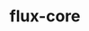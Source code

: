 ---
title: "flux-core"
layout: cache
categories: [package, develop-2023-10-01]
meta: {"versions": ["0.54.0"], "compilers": ["cce@=15.0.1", "gcc@=11.1.0", "gcc@=7.3.1", "gcc@=7.5.0", "oneapi@=2023.2.0"], "oss": ["amzn2", "rhel8", "ubuntu18.04", "ubuntu20.04"], "platforms": ["linux"], "targets": ["aarch64", "neoverse_n1", "ppc64le", "x86_64", "x86_64_v3", "zen4"], "stacks": ["aws-isc", "aws-isc-aarch64", "e4s", "e4s-cray-rhel", "e4s-oneapi", "e4s-power", "radiuss", "root"], "num_specs": 13, "num_specs_by_stack": {"aws-isc-aarch64": 2, "root": 13, "aws-isc": 1, "e4s-cray-rhel": 1, "radiuss": 1, "e4s-power": 3, "e4s-oneapi": 2, "e4s": 3}}
spec_details: [{"hash": "nt2odh2ruq2b2cjtenhjh3j5uyt7tonr", "compiler": "gcc@=7.3.1", "versions": ["0.54.0"], "os": "amzn2", "platform": "linux", "target": "aarch64", "variants": ["build_system=autotools", "~cuda", "~docs", "~security"], "stacks": ["aws-isc-aarch64", "root"], "size": "-", "tarball": "https://binaries.spack.io/develop-2023-10-01/build_cache/linux-amzn2-aarch64/gcc-7.3.1/flux-core-0.54.0/linux-amzn2-aarch64-gcc-7.3.1-flux-core-0.54.0-nt2odh2ruq2b2cjtenhjh3j5uyt7tonr.spack"}, {"hash": "xa3crpkebofvowrg26mo2soxucloiw7i", "compiler": "gcc@=7.3.1", "versions": ["0.54.0"], "os": "amzn2", "platform": "linux", "target": "neoverse_n1", "variants": ["build_system=autotools", "~cuda", "~docs", "~security"], "stacks": ["aws-isc-aarch64", "root"], "size": "-", "tarball": "https://binaries.spack.io/develop-2023-10-01/build_cache/linux-amzn2-neoverse_n1/gcc-7.3.1/flux-core-0.54.0/linux-amzn2-neoverse_n1-gcc-7.3.1-flux-core-0.54.0-xa3crpkebofvowrg26mo2soxucloiw7i.spack"}, {"hash": "3xujwtt4zk74c3buk3wri2mp7y4sfhbg", "compiler": "gcc@=7.3.1", "versions": ["0.54.0"], "os": "amzn2", "platform": "linux", "target": "x86_64_v3", "variants": ["build_system=autotools", "~cuda", "~docs", "~security"], "stacks": ["root", "aws-isc"], "size": "-", "tarball": "https://binaries.spack.io/develop-2023-10-01/build_cache/linux-amzn2-x86_64_v3/gcc-7.3.1/flux-core-0.54.0/linux-amzn2-x86_64_v3-gcc-7.3.1-flux-core-0.54.0-3xujwtt4zk74c3buk3wri2mp7y4sfhbg.spack"}, {"hash": "g74lw3y4m6twalf7kisdrzdthh2i3kqt", "compiler": "cce@=15.0.1", "versions": ["0.54.0"], "os": "rhel8", "platform": "linux", "target": "zen4", "variants": ["build_system=autotools", "~cuda", "~docs", "~security"], "stacks": ["e4s-cray-rhel", "root"], "size": "-", "tarball": "https://binaries.spack.io/develop-2023-10-01/build_cache/linux-rhel8-zen4/cce-15.0.1/flux-core-0.54.0/linux-rhel8-zen4-cce-15.0.1-flux-core-0.54.0-g74lw3y4m6twalf7kisdrzdthh2i3kqt.spack"}, {"hash": "lb4miybqizfvopannsdqfiel2jenmr2e", "compiler": "gcc@=7.5.0", "versions": ["0.54.0"], "os": "ubuntu18.04", "platform": "linux", "target": "x86_64_v3", "variants": ["build_system=autotools", "~cuda", "~docs", "~security"], "stacks": ["root", "radiuss"], "size": "-", "tarball": "https://binaries.spack.io/develop-2023-10-01/build_cache/linux-ubuntu18.04-x86_64_v3/gcc-7.5.0/flux-core-0.54.0/linux-ubuntu18.04-x86_64_v3-gcc-7.5.0-flux-core-0.54.0-lb4miybqizfvopannsdqfiel2jenmr2e.spack"}, {"hash": "tupyuqmw6ny6oexv2ds4hk6kibwaeiaj", "compiler": "gcc@=11.1.0", "versions": ["0.54.0"], "os": "ubuntu20.04", "platform": "linux", "target": "ppc64le", "variants": ["build_system=autotools", "~cuda", "~docs", "~security"], "stacks": ["root", "e4s-power"], "size": "-", "tarball": "https://binaries.spack.io/develop-2023-10-01/build_cache/linux-ubuntu20.04-ppc64le/gcc-11.1.0/flux-core-0.54.0/linux-ubuntu20.04-ppc64le-gcc-11.1.0-flux-core-0.54.0-tupyuqmw6ny6oexv2ds4hk6kibwaeiaj.spack"}, {"hash": "gx7em5fga7dpq4rbiggpzqzcsaozpigq", "compiler": "gcc@=11.1.0", "versions": ["0.54.0"], "os": "ubuntu20.04", "platform": "linux", "target": "ppc64le", "variants": ["build_system=autotools", "+cuda", "~docs", "~security"], "stacks": ["root", "e4s-power"], "size": "-", "tarball": "https://binaries.spack.io/develop-2023-10-01/build_cache/linux-ubuntu20.04-ppc64le/gcc-11.1.0/flux-core-0.54.0/linux-ubuntu20.04-ppc64le-gcc-11.1.0-flux-core-0.54.0-gx7em5fga7dpq4rbiggpzqzcsaozpigq.spack"}, {"hash": "v477fubm6zht4452bqhakut7pkkatvsu", "compiler": "gcc@=11.1.0", "versions": ["0.54.0"], "os": "ubuntu20.04", "platform": "linux", "target": "ppc64le", "variants": ["build_system=autotools", "~cuda", "~docs", "~security"], "stacks": ["root", "e4s-power"], "size": "-", "tarball": "https://binaries.spack.io/develop-2023-10-01/build_cache/linux-ubuntu20.04-ppc64le/gcc-11.1.0/flux-core-0.54.0/linux-ubuntu20.04-ppc64le-gcc-11.1.0-flux-core-0.54.0-v477fubm6zht4452bqhakut7pkkatvsu.spack"}, {"hash": "mvz5xtjjoo4okf7xd6dtt5wxzo7wbelc", "compiler": "oneapi@=2023.2.0", "versions": ["0.54.0"], "os": "ubuntu20.04", "platform": "linux", "target": "x86_64", "variants": ["build_system=autotools", "~cuda", "~docs", "~security"], "stacks": ["root", "e4s-oneapi"], "size": "-", "tarball": "https://binaries.spack.io/develop-2023-10-01/build_cache/linux-ubuntu20.04-x86_64/oneapi-2023.2.0/flux-core-0.54.0/linux-ubuntu20.04-x86_64-oneapi-2023.2.0-flux-core-0.54.0-mvz5xtjjoo4okf7xd6dtt5wxzo7wbelc.spack"}, {"hash": "zx2j2hfwk4bzawqinqngppebbvejqvqu", "compiler": "oneapi@=2023.2.0", "versions": ["0.54.0"], "os": "ubuntu20.04", "platform": "linux", "target": "x86_64", "variants": ["build_system=autotools", "~cuda", "~docs", "~security"], "stacks": ["root", "e4s-oneapi"], "size": "-", "tarball": "https://binaries.spack.io/develop-2023-10-01/build_cache/linux-ubuntu20.04-x86_64/oneapi-2023.2.0/flux-core-0.54.0/linux-ubuntu20.04-x86_64-oneapi-2023.2.0-flux-core-0.54.0-zx2j2hfwk4bzawqinqngppebbvejqvqu.spack"}, {"hash": "x5ylsvrrs2kfoawiik5m36pqdrsxasmx", "compiler": "gcc@=11.1.0", "versions": ["0.54.0"], "os": "ubuntu20.04", "platform": "linux", "target": "x86_64_v3", "variants": ["build_system=autotools", "~cuda", "~docs", "~security"], "stacks": ["e4s", "root"], "size": "-", "tarball": "https://binaries.spack.io/develop-2023-10-01/build_cache/linux-ubuntu20.04-x86_64_v3/gcc-11.1.0/flux-core-0.54.0/linux-ubuntu20.04-x86_64_v3-gcc-11.1.0-flux-core-0.54.0-x5ylsvrrs2kfoawiik5m36pqdrsxasmx.spack"}, {"hash": "vj7tbdccdyfivsadic3zf57c5evjgvbr", "compiler": "gcc@=11.1.0", "versions": ["0.54.0"], "os": "ubuntu20.04", "platform": "linux", "target": "x86_64_v3", "variants": ["build_system=autotools", "~cuda", "~docs", "~security"], "stacks": ["e4s", "root"], "size": "-", "tarball": "https://binaries.spack.io/develop-2023-10-01/build_cache/linux-ubuntu20.04-x86_64_v3/gcc-11.1.0/flux-core-0.54.0/linux-ubuntu20.04-x86_64_v3-gcc-11.1.0-flux-core-0.54.0-vj7tbdccdyfivsadic3zf57c5evjgvbr.spack"}, {"hash": "2adjzms4u7lsxrw2plkyyitn3ci4oiyr", "compiler": "gcc@=11.1.0", "versions": ["0.54.0"], "os": "ubuntu20.04", "platform": "linux", "target": "x86_64_v3", "variants": ["build_system=autotools", "+cuda", "~docs", "~security"], "stacks": ["e4s", "root"], "size": "-", "tarball": "https://binaries.spack.io/develop-2023-10-01/build_cache/linux-ubuntu20.04-x86_64_v3/gcc-11.1.0/flux-core-0.54.0/linux-ubuntu20.04-x86_64_v3-gcc-11.1.0-flux-core-0.54.0-2adjzms4u7lsxrw2plkyyitn3ci4oiyr.spack"}]
---